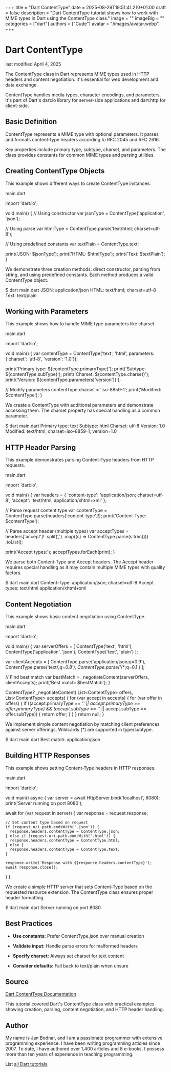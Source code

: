 +++
title = "Dart ContentType"
date = 2025-08-29T19:51:41.210+01:00
draft = false
description = "Dart ContentType tutorial shows how to work with MIME types in Dart using the ContentType class."
image = ""
imageBig = ""
categories = ["dart"]
authors = ["Cude"]
avatar = "/images/avatar.webp"
+++

# Dart ContentType

last modified April 4, 2025

The ContentType class in Dart represents MIME types used in HTTP
headers and content negotiation. It's essential for web development and
data exchange.

ContentType handles media types, character encodings, and parameters. It's part
of Dart's dart:io library for server-side applications and
dart:http for client-side.

## Basic Definition

ContentType represents a MIME type with optional parameters. It
parses and formats content-type headers according to RFC 2045 and RFC 2616.

Key properties include primary type, subtype, charset, and parameters. The class
provides constants for common MIME types and parsing utilities.

## Creating ContentType Objects

This example shows different ways to create ContentType instances.

main.dart
  

import 'dart:io';

void main() {
  // Using constructor
  var jsonType = ContentType('application', 'json');
  
  // Using parse
  var htmlType = ContentType.parse('text/html; charset=utf-8');
  
  // Using predefined constants
  var textPlain = ContentType.text;
  
  print('JSON: $jsonType');
  print('HTML: $htmlType');
  print('Text: $textPlain');
}

We demonstrate three creation methods: direct constructor, parsing from string,
and using predefined constants. Each method produces a valid ContentType object.

$ dart main.dart
JSON: application/json
HTML: text/html; charset=utf-8
Text: text/plain

## Working with Parameters

This example shows how to handle MIME type parameters like charset.

main.dart
  

import 'dart:io';

void main() {
  var contentType = ContentType('text', 'html',
      parameters: {'charset': 'utf-8', 'version': '1.0'});
  
  print('Primary type: ${contentType.primaryType}');
  print('Subtype: ${contentType.subType}');
  print('Charset: ${contentType.charset}');
  print('Version: ${contentType.parameters['version']}');
  
  // Modify parameters
  contentType.charset = 'iso-8859-1';
  print('Modified: $contentType');
}

We create a ContentType with additional parameters and demonstrate accessing
them. The charset property has special handling as a common parameter.

$ dart main.dart
Primary type: text
Subtype: html
Charset: utf-8
Version: 1.0
Modified: text/html; charset=iso-8859-1; version=1.0

## HTTP Header Parsing

This example demonstrates parsing Content-Type headers from HTTP requests.

main.dart
  

import 'dart:io';

void main() {
  var headers = {
    'content-type': 'application/json; charset=utf-8',
    'accept': 'text/html, application/xhtml+xml'
  };
  
  // Parse request content type
  var contentType = ContentType.parse(headers['content-type']!);
  print('Content-Type: $contentType');
  
  // Parse accept header (multiple types)
  var acceptTypes = headers['accept']!
      .split(',')
      .map((s) =&gt; ContentType.parse(s.trim()))
      .toList();
  
  print('Accept types:');
  acceptTypes.forEach(print);
}

We parse both Content-Type and Accept headers. The Accept header requires
special handling as it may contain multiple MIME types with quality factors.

$ dart main.dart
Content-Type: application/json; charset=utf-8
Accept types:
text/html
application/xhtml+xml

## Content Negotiation

This example shows basic content negotiation using ContentType.

main.dart
  

import 'dart:io';

void main() {
  var serverOffers = [
    ContentType('text', 'html'),
    ContentType('application', 'json'),
    ContentType('text', 'plain')
  ];
  
  var clientAccepts = [
    ContentType.parse('application/json;q=0.9'),
    ContentType.parse('text/*;q=0.8'),
    ContentType.parse('*/*;q=0.1')
  ];
  
  // Find best match
  var bestMatch = _negotiateContent(serverOffers, clientAccepts);
  print('Best match: $bestMatch');
}

ContentType? _negotiateContent(
    List&lt;ContentType&gt; offers, List&lt;ContentType&gt; accepts) {
  for (var accept in accepts) {
    for (var offer in offers) {
      if ((accept.primaryType == '*' || 
           accept.primaryType == offer.primaryType) &amp;&amp;
          (accept.subType == '*' || 
           accept.subType == offer.subType)) {
        return offer;
      }
    }
  }
  return null;
}

We implement simple content negotiation by matching client preferences
against server offerings. Wildcards (*) are supported in type/subtype.

$ dart main.dart
Best match: application/json

## Building HTTP Responses

This example shows setting Content-Type headers in HTTP responses.

main.dart
  

import 'dart:io';

void main() async {
  var server = await HttpServer.bind('localhost', 8080);
  print('Server running on port 8080');
  
  await for (var request in server) {
    var response = request.response;
    
    // Set content type based on request
    if (request.uri.path.endsWith('.json')) {
      response.headers.contentType = ContentType.json;
    } else if (request.uri.path.endsWith('.html')) {
      response.headers.contentType = ContentType.html;
    } else {
      response.headers.contentType = ContentType.text;
    }
    
    response.write('Response with ${response.headers.contentType}');
    await response.close();
  }
}

We create a simple HTTP server that sets Content-Type based on the
requested resource extension. The ContentType class ensures proper
header formatting.

$ dart main.dart
Server running on port 8080

## Best Practices

- **Use constants:** Prefer ContentType.json over manual creation

- **Validate input:** Handle parse errors for malformed headers

- **Specify charset:** Always set charset for text content

- **Consider defaults:** Fall back to text/plain when unsure

## Source

[Dart ContentType Documentation](https://api.dart.dev/stable/dart-io/ContentType-class.html)

This tutorial covered Dart's ContentType class with practical examples showing
creation, parsing, content negotiation, and HTTP header handling.

## Author

My name is Jan Bodnar, and I am a passionate programmer with extensive
programming experience. I have been writing programming articles since 2007.
To date, I have authored over 1,400 articles and 8 e-books. I possess more
than ten years of experience in teaching programming.

List [all Dart tutorials](/dart/).